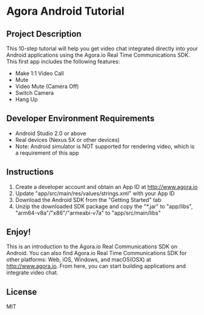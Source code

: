 # Agora Android Tutorial

## Project Description

This 10-step tutorial will help you get video chat integrated directly into your Android applications using the Agora.io Real Time Communications SDK. This first app includes the following features:
- Make 1:1 Video Call
- Mute
- Video Mute (Camera Off)
- Switch Camera
- Hang Up

## Developer Environment Requirements

- Android Studio 2.0 or above
- Real devices (Nexus 5X or other devices)
- Note: Android simulator is NOT supported for rendering video, which is a requirement of this app

## Instructions

1. Create a developer account and obtain an App ID at http://www.agora.io
2. Update "app/src/main/res/values/strings.xml" with your App ID
3. Download the Android SDK from the "Getting Started" tab
4. Unzip the downloaded SDK package and copy the "*.jar" to "app/libs", "arm64-v8a"/"x86"/"armeabi-v7a" to "app/src/main/libs"

## Enjoy!

This is an introduction to the Agora.io Real Communications SDK on Android. You can also find Agora.io Real Time Communications SDK for other platforms: Web, iOS, Windows, and macOS(OSX) at http://www.agora.io. From here, you can start building applications and integrate video chat.

## License

MIT
